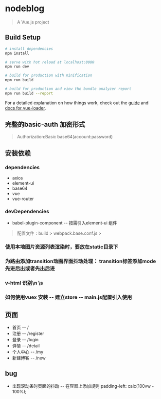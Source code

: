 # nodeblog

> A Vue.js project

## Build Setup

``` bash
# install dependencies
npm install

# serve with hot reload at localhost:8080
npm run dev

# build for production with minification
npm run build

# build for production and view the bundle analyzer report
npm run build --report
```

For a detailed explanation on how things work, check out the [guide](http://vuejs-templates.github.io/webpack/) and [docs for vue-loader](http://vuejs.github.io/vue-loader).


## 完整的basic-auth 加密形式
>Authorization:Basic base64(account:password)


## 安装依赖
### dependencies
* axios
* element-ui
* base64
* vue
* vue-router

### devDependencies
* babel-plugin-component -- 按需引入element-ui 组件

>配置文件：build > webpack.base.conf.js > 


### 使用本地图片资源列表渲染时，要放在static目录下
### 为路由添加transition动画界面抖动处理： transition标签添加mode先进后出或者先出后进
### v-html 识别\n \s
### 如何使用vuex 安装 -- 建立store -- main.js配置引入使用

## 页面
* 首页 -- /
* 注册 -- /register
* 登录 -- /login
* 详情 -- /detail
* 个人中心 -- /my
* 新建博客 -- /new

## bug
* 出现滚动条时页面的抖动 -- 在容器上添加规则 padding-left: calc(100vw - 100%);
